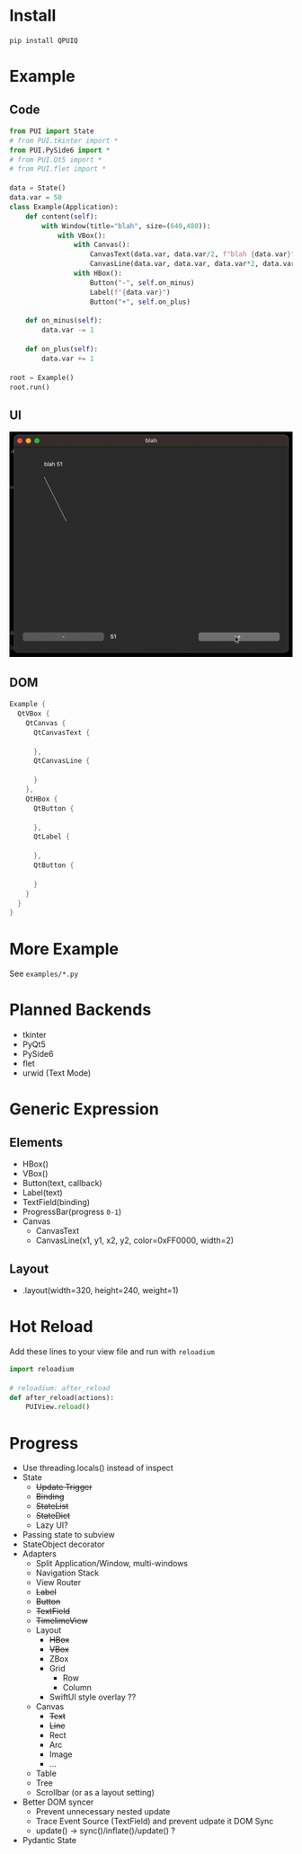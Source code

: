 # Install
```
pip install QPUIQ
```

# Example
## Code
```python
from PUI import State
# from PUI.tkinter import *
from PUI.PySide6 import *
# from PUI.Qt5 import *
# from PUI.flet import *

data = State()
data.var = 50
class Example(Application):
    def content(self):
        with Window(title="blah", size=(640,480)):
            with VBox():
                with Canvas():
                    CanvasText(data.var, data.var/2, f"blah {data.var}")
                    CanvasLine(data.var, data.var, data.var*2, data.var*3)
                with HBox():
                    Button("-", self.on_minus)
                    Label(f"{data.var}")
                    Button("+", self.on_plus)

    def on_minus(self):
        data.var -= 1

    def on_plus(self):
        data.var += 1

root = Example()
root.run()
```

## UI
![Qt Canvas Example](https://github.com/buganini/PUI/raw/main/screenshots/pyside6_canvas.gif)

## DOM
``` swift
Example {
  QtVBox {
    QtCanvas {
      QtCanvasText {

      },
      QtCanvasLine {

      }
    },
    QtHBox {
      QtButton {

      },
      QtLabel {

      },
      QtButton {

      }
    }
  }
}
```

# More Example
See `examples/*.py`

# Planned Backends
* tkinter
* PyQt5
* PySide6
* flet
* urwid (Text Mode)

# Generic Expression
## Elements
* HBox()
* VBox()
* Button(text, callback)
* Label(text)
* TextField(binding)
* ProgressBar(progress `0-1`)
* Canvas
    * CanvasText
    * CanvasLine(x1, y1, x2, y2, color=0xFF0000, width=2)
## Layout
* .layout(width=320, height=240, weight=1)

# Hot Reload
Add these lines to your view file and run with `reloadium`
```python
import reloadium

# reloadium: after_reload
def after_reload(actions):
    PUIView.reload()
```

# Progress
* Use threading.locals() instead of inspect
* State
    * ~~Update Trigger~~
    * ~~Binding~~
    * ~~StateList~~
    * ~~StateDict~~
    * Lazy UI?
* Passing state to subview
* StateObject decorator
* Adapters
    * Split Application/Window, multi-windows
    * Navigation Stack
    * View Router
    * ~~Label~~
    * ~~Button~~
    * ~~TextField~~
    * ~~TimelimeView~~
    * Layout
        * ~~HBox~~
        * ~~VBox~~
        * ZBox
        * Grid
            * Row
            * Column
        * SwiftUI style overlay ??
    * Canvas
        * ~~Text~~
        * ~~Line~~
        * Rect
        * Arc
        * Image
        * ...
    * Table
    * Tree
    * Scrollbar (or as a layout setting)
* Better DOM syncer
    * Prevent unnecessary nested update
    * Trace Event Source (TextField) and prevent udpate it DOM Sync
    * update() -> sync()/inflate()/update() ?
* Pydantic State